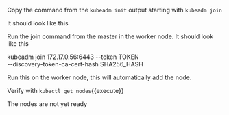 Copy the command from the `kubeadm init` output starting with `kubeadm join`

It should look like this


Run the join command from the master in the worker node. It should look like this

kubeadm join 172.17.0.56:6443 --token TOKEN \
    --discovery-token-ca-cert-hash SHA256_HASH
    
    
Run this on the worker node, this will automatically add the node. 


Verify with `kubectl get nodes`{{execute}}

The nodes are not yet ready